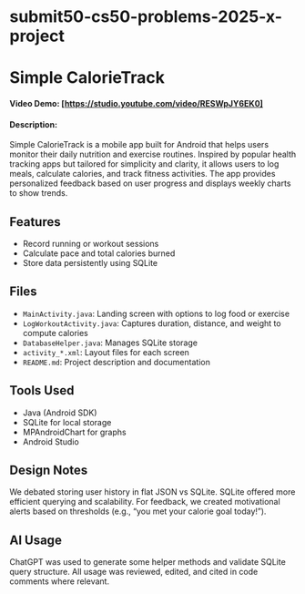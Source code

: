 # submit50-cs50-problems-2025-x-project

# Simple CalorieTrack

#### Video Demo: [https://studio.youtube.com/video/RESWpJY6EK0]

#### Description:

Simple CalorieTrack is a mobile app built for Android that helps users monitor their daily nutrition and exercise routines. Inspired by popular health tracking apps but tailored for simplicity and clarity, it allows users to log meals, calculate calories, and track fitness activities. The app provides personalized feedback based on user progress and displays weekly charts to show trends.

## Features


- Record running or workout sessions
- Calculate pace and total calories burned
- Store data persistently using SQLite

## Files

- `MainActivity.java`: Landing screen with options to log food or exercise
- `LogWorkoutActivity.java`: Captures duration, distance, and weight to compute calories
- `DatabaseHelper.java`: Manages SQLite storage
- `activity_*.xml`: Layout files for each screen
- `README.md`: Project description and documentation

## Tools Used

- Java (Android SDK)
- SQLite for local storage
- MPAndroidChart for graphs
- Android Studio

## Design Notes

We debated storing user history in flat JSON vs SQLite. SQLite offered more efficient querying and scalability. For feedback, we created motivational alerts based on thresholds (e.g., “you met your calorie goal today!”).

## AI Usage

ChatGPT was used to generate some helper methods and validate SQLite query structure. All usage was reviewed, edited, and cited in code comments where relevant.
